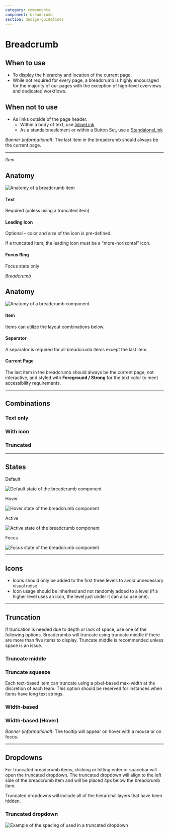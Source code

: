```yaml
---
category: components
component: breadcrumb
section: design-guidelines
---
```


# Breadcrumb

## When to use

- To display the hierarchy and location of the current page.
- While not required for every page, a breadcrumb is highly encouraged for the majority of our pages with the exception of high-level overviews and dedicated workflows.

## When not to use

- As links outside of the page header.
  - Within a body of text, use [InlineLink](/components/link/inline/overview)
  - As a standaloneelement or within a Button Set, use a [StandaloneLink](/components/link/standalone/overview)

_Banner (informational):_ The last item in the breadcrumb should always be the current page.

---

_Item_

## Anatomy

![Anatomy of a breadcrumb item](/assets/components/breadcrumb/breadcrumb-item_anatomy.png)

#### Text

Required (unless using a truncated item)

#### Leading Icon

Optional – color and size of the icon is pre-defined.

If a truncated item, the leading icon must be a "more-horizontal" icon.

#### Focus Ring

Focus state only

_Breadcrumb_

## Anatomy

![Anatomy of a breadcrumb component](/assets/components/breadcrumb/breadcrumb-anatomy.png)

#### Item

Items can utilize the layout combinations below.

#### Separator

A separator is required for all breadcrumb items except the last item.

#### Current Page

The last item in the breadcrumb should always be the current page, not interactive, and styled with **Foreground / Strong** for the text color to meet accessibility requirements.

---

## Combinations

### Text only

<section>
  <Hds::Breadcrumb::Item @text="Level" />
</section>

### With icon

<section>
  <Hds::Breadcrumb::Item @text="Level" @icon="org" />
</section>

### Truncated

<section>
  <Hds::Breadcrumb::Truncation>
    <Hds::Breadcrumb::Item @text="Level" @icon="org" />
  </Hds::Breadcrumb::Truncation>
</section>

---

## States

Default

![Default state of the breadcrumb component](/assets/components/breadcrumb/breadcrumb-state-default.png)

Hover

![Hover state of the breadcrumb component](/assets/components/breadcrumb/breadcrumb-state-hover.png)

Active

![Active state of the breadcrumb component](/assets/components/breadcrumb/breadcrumb-state-active.png)

Focus

![Focus state of the breadcrumb component](/assets/components/breadcrumb/breadcrumb-state-focus.png)

---

## Icons

<section>
  <Hds::Breadcrumb>
    <Hds::Breadcrumb::Item @text="Level one" @icon="org" />
    <Hds::Breadcrumb::Item @text="Level two" @icon="folder" />
    <Hds::Breadcrumb::Item @text="Level three" @icon="org" />
    <Hds::Breadcrumb::Item @text="Level four" />
    <Hds::Breadcrumb::Item @text="Current" @current={{true}} />
  </Hds::Breadcrumb>
</section>

- Icons should only be added to the first three levels to avoid unnecessary visual noise.
- Icon usage should be inherited and not randomly added to a level (if a higher level uses an icon, the level just under it can also use one).

---

## Truncation

If truncation is needed due to depth or lack of space, use one of the following options. Breadcrumbs will truncate using truncate middle if there are more than five items to display. Truncate middle is recommended unless space is an issue.

### Truncate middle

<section>
  <Hds::Breadcrumb>
    <Hds::Breadcrumb::Item @text="Level one" />
    <Hds::Breadcrumb::Item @text="Level two" />
    <Hds::Breadcrumb::Truncation>
      <Hds::Breadcrumb::Item @text="Level three" />
    </Hds::Breadcrumb::Truncation>
    <Hds::Breadcrumb::Item @text="Level four" />
    <Hds::Breadcrumb::Item @text="Current" @current={{true}} />
  </Hds::Breadcrumb>
</section>

### Truncate squeeze

<section>
  <Hds::Breadcrumb>
    <Hds::Breadcrumb::Item @text="Level one" />
    <Hds::Breadcrumb::Truncation>
      <Hds::Breadcrumb::Item @text="Level two"/>
    </Hds::Breadcrumb::Truncation>
    <Hds::Breadcrumb::Item @text="Current" @current={{true}} />
  </Hds::Breadcrumb>
</section>

Each text-based item can truncate using a pixel-based max-width at the discretion of each team. This option should be reserved for instances when items have long text strings.

### Width-based

<section>
  <Hds::Breadcrumb @itemsCanWrap={{false}}>
    <Hds::Breadcrumb::Item @text="Level one" />
    <Hds::Breadcrumb::Item @text="Level two" />
    <Hds::Breadcrumb::Item @text="Level three truncation" @maxWidth="120px" />
    <Hds::Breadcrumb::Item @text="Level four" />
    <Hds::Breadcrumb::Item @text="Current" @current={{true}} />
  </Hds::Breadcrumb>
</section>

### Width-based (Hover)

<!-- I don't think this functionality actually exists on this component -->

<section>
  <Hds::Breadcrumb @itemsCanWrap={{false}}>
    <Hds::Breadcrumb::Item @text="Level one" />
    <Hds::Breadcrumb::Item @text="Level two" />
    <Hds::Breadcrumb::Item @text="Level three truncation" @maxWidth="120px" />
    <Hds::Breadcrumb::Item @text="Level four" />
    <Hds::Breadcrumb::Item @text="Current" @current={{true}} />
  </Hds::Breadcrumb>
</section>

_Banner (informational):_ The tooltip will appear on hover with a mouse or on focus.

---

## Dropdowns

For truncated breadcrumb items, clicking or hitting enter or spacebar will open the truncated dropdown. The truncated dropdown will align to the left side of the breadcrumb item and will be placed 4px below the breadcrumb item.

Truncated dropdowns will include all of the hierarchal layers that have been hidden.

### Truncated dropdown

![Example of the spacing of used in a truncated dropdown](/assets/components/breadcrumb/breadcrumb-truncated-dropdown.png)
